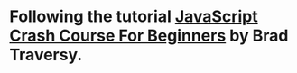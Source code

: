 # Following the tutorial [JavaScript Crash Course For Beginners](https://www.youtube.com/watch?v=hdI2bqOjy3c&t=3571s) by Brad Traversy.
